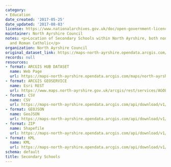 ```yaml
---
category:
- Education
date_created: '2017-05-25'
date_updated: '2017-08-03'
license: https://www.nationalarchives.gov.uk/doc/open-government-licence/version/3/
maintainer: North Ayrshire Council
notes: <p>Location of Secondary Schools within North Ayrshire, both non-denominational
  and Roman Catholic</p>
organization: North Ayrshire Council
original_dataset_link: https://maps-north-ayrshire.opendata.arcgis.com/maps/north-ayrshire::secondary-schools
records: null
resources:
- format: ARCGIS HUB DATASET
  name: Web Page
  url: https://maps-north-ayrshire.opendata.arcgis.com/maps/north-ayrshire::secondary-schools
- format: ARCGIS GEOSERVICE
  name: Esri REST
  url: https://www.maps.north-ayrshire.gov.uk/arcgis/rest/services/AGOL/Open_Data_Portal/MapServer/6
- format: CSV
  name: CSV
  url: https://maps-north-ayrshire.opendata.arcgis.com/api/download/v1/items/0c9731b633784e2c893492f9aa60acfe/csv?layers=6
- format: GEOJSON
  name: GeoJSON
  url: https://maps-north-ayrshire.opendata.arcgis.com/api/download/v1/items/0c9731b633784e2c893492f9aa60acfe/geojson?layers=6
- format: ZIP
  name: Shapefile
  url: https://maps-north-ayrshire.opendata.arcgis.com/api/download/v1/items/0c9731b633784e2c893492f9aa60acfe/shapefile?layers=6
- format: KML
  name: KML
  url: https://maps-north-ayrshire.opendata.arcgis.com/api/download/v1/items/0c9731b633784e2c893492f9aa60acfe/kml?layers=6
schema: default
title: Secondary Schools
---
```


